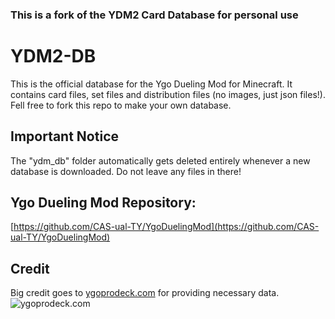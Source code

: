 ### This is a fork of the YDM2 Card Database for personal use

# YDM2-DB
This is the official database for the Ygo Dueling Mod for Minecraft. It contains card files, set files and distribution files (no images, just json files!). Fell free to fork this repo to make your own database.
## Important Notice
The "ydm_db" folder automatically gets deleted entirely whenever a new database is downloaded. Do not leave any files in there!
## Ygo Dueling Mod Repository:
[https://github.com/CAS-ual-TY/YgoDuelingMod](https://github.com/CAS-ual-TY/YgoDuelingMod)
## Credit
Big credit goes to [ygoprodeck.com](https://ygoprodeck.com/)  for providing necessary data.  
![ygoprodeck.com](https://i.imgur.com/ogOdaqa.png "ygoprodeck.com")   
